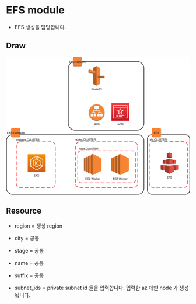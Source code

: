 # EFS module

* EFS 생성을 담당합니다.

## Draw

![](./img-draw-valve-eks-4steps.svg)

## Resource

* region = 생성 region
* city   = 공통
* stage  = 공통
* name   = 공통
* suffix = 공통

* subnet_ids = private subnet id 들을 입력합니다. 입력한 az 에만 node 가 생성됩니다.
